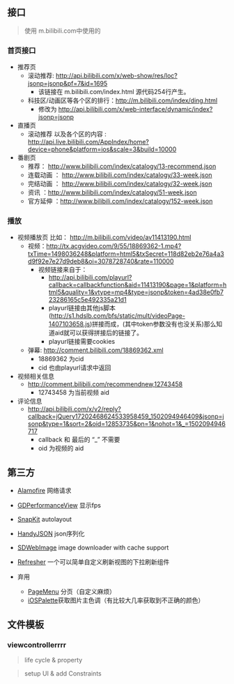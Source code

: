 ##  接口

>使用 m.bilibili.com中使用的

###  首页接口

* 推荐页
    * 滚动推荐: http://api.bilibili.com/x/web-show/res/loc?jsonp=jsonp&pf=7&id=1695
        * 该链接在 m.bilibili.com/index.html 源代码254行产生。
    * 科技区/动画区等各个区的排行：http://m.bilibili.com/index/ding.html
        * 修改为 http://api.bilibili.com/x/web-interface/dynamic/index?jsonp=jsonp
* 直播页
    * 滚动推荐 以及各个区的内容 : http://api.live.bilibili.com/AppIndex/home?device=phone&platform=ios&scale=3&build=10000
* 番剧页
    * 推荐： http://www.bilibili.com/index/catalogy/13-recommend.json
    * 连载动画 ： http://www.bilibili.com/index/catalogy/33-week.json
    * 完结动画 ： http://www.bilibili.com/index/catalogy/32-week.json
    * 资讯 ：http://www.bilibili.com/index/catalogy/51-week.json
    * 官方延伸 ：http://www.bilibili.com/index/catalogy/152-week.json

### 播放

* 视频播放页 比如： http://m.bilibili.com/video/av11413190.html 
    * 视频：http://tx.acgvideo.com/9/55/18869362-1.mp4?txTime=1498036248&platform=html5&txSecret=118d82eb2e76a4a3d9f92e7e27d9deb8&oi=3078728740&rate=110000
        * 视频链接来自于：
            * http://api.bilibili.com/playurl?callback=callbackfunction&aid=11413190&page=1&platform=html5&quality=1&vtype=mp4&type=jsonp&token=4ad38e0fb723286165c5e492335a21d1
            * playurl链接由其他js脚本(http://s1.hdslb.com/bfs/static/mult/videoPage-1407103658.js)拼接而成，(其中token参数没有也没关系)那么知道aid就可以获得拼接后的链接了。
            * playurl链接需要cookies
    * 弹幕: http://comment.bilibili.com/18869362.xml
        * 18869362 为cid
        * cid 也由playurl请求中返回
* 视频相关信息
    * http://comment.bilibili.com/recommendnew,12743458
        *  12743458 为当前视频 aid
* 评论信息
    * http://api.bilibili.com/x/v2/reply?callback=jQuery17202468624533958459_1502094946409&jsonp=jsonp&type=1&sort=2&oid=12853735&pn=1&nohot=1&_=1502094946717
        * callback 和 最后的 “_” 不需要
        * oid 为视频的 aid

##  第三方

* [Alamofire](https://github.com/Alamofire/Alamofire) 网络请求
* [GDPerformanceView](https://github.com/dani-gavrilov/GDPerformanceView-Swift) 显示fps
* [SnapKit](https://github.com/SnapKit/SnapKit) autolayout
* [HandyJSON](https://github.com/alibaba/HandyJSON) json序列化
* [SDWebImage](https://github.com/rs/SDWebImage) image downloader with cache support
* [Refresher](https://github.com/jcavar/refresher) 一个可以简单自定义刷新视图的下拉刷新组件

* 弃用
    * [PageMenu](https://github.com/PageMenu/PageMenu) 分页（自定义麻烦）
    * [iOSPalette](https://github.com/tangdiforx/iOSPalette)获取图片主色调（有比较大几率获取到不正确的颜色）	

## 文件模板

### viewcontrollerrrr

>life cycle & property

>setup UI & add Constraints
